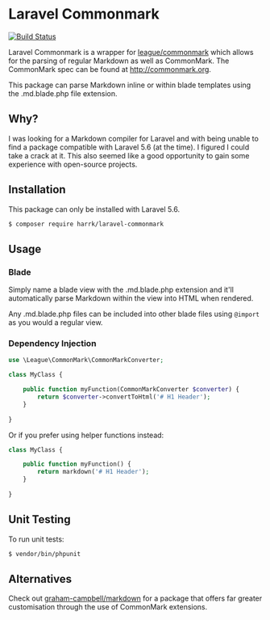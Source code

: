 # Laravel Commonmark
[![Build Status](https://travis-ci.org/Harrk/laravel-commonmark.svg?branch=master)](https://travis-ci.org/Harrk/laravel-commonmark)

Laravel Commonmark is a wrapper for [league/commonmark](https://github.com/thephpleague/commonmark)
which allows for the parsing of regular Markdown as well as CommonMark.
The CommonMark spec can be found at <http://commonmark.org>.

This package can parse Markdown inline or within blade templates using the .md.blade.php file extension.

## Why?
I was looking for a Markdown compiler for Laravel and with being unable to find a package 
compatible with Laravel 5.6 (at the time).
I figured I could take a crack at it.
This also seemed like a good opportunity to gain some experience with open-source projects.

## Installation
This package can only be installed with Laravel 5.6.

```bash
$ composer require harrk/laravel-commonmark
```

## Usage
### Blade
Simply name a blade view with the .md.blade.php extension and it'll automatically parse Markdown
within the view into HTML when rendered.

Any .md.blade.php files can be included into other blade files using `@import` as you would a regular view.

### Dependency Injection
```php
use \League\CommonMark\CommonMarkConverter;

class MyClass {

    public function myFunction(CommonMarkConverter $converter) {
        return $converter->convertToHtml('# H1 Header');
    }
    
}
```

Or if you prefer using helper functions instead:
```php
class MyClass {

    public function myFunction() {
        return markdown('# H1 Header');
    }
    
}
```

## Unit Testing
To run unit tests: 
```bash
$ vendor/bin/phpunit
```

## Alternatives
Check out [graham-campbell/markdown](https://github.com/GrahamCampbell/Laravel-Markdown) for a package that 
offers far greater customisation through the use of CommonMark extensions.